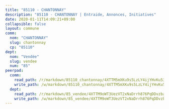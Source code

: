 ```yaml
---
title: "85110 - CHANTONNAY"
description: "85110 - CHANTONNAY | Entraide, Annonces, Initiatives"
date: 2020-01-11T14:09:21+09:00
collapsible: false
layout: commune
comm:
  nom: "CHANTONNAY"
  slug: chantonnay
  cp: "85110"
dept:
  nom: "Vendée"
  slug: vendee
  num: "85"
peerpad:
  comm:
    read_path: /r/markdown/85110_chantonnay/4XTTM5mXKu9s5LzLY4ijYHvKu53AcFWb9E5i2L1SHGM7K4Hoa
    write_path: /w/markdown/85110_chantonnay/4XTTM5mXKu9s5LzLY4ijYHvKu53AcFWb9E5i2L1SHGM7K4Hoa-K3TgTd2dk9ndRf5WFWt74FitB1Wzhw8YjPhA4FGPsNZVWLB71vC2n7X8Y6driaDmzBtJuSBu5rxJqbNFqYWbGyVwvPGRTMMPvUUGANsDxt7uGtmN4JXPor9iR56KMBdyR6dY3LJY
  dept:
    read_path: /r/markdown/85_vendee/4XTTM9oWT3UezVT2xNaDrrh876PqDDvzbaovSPP6P6ha63Ezk
    write_path: /w/markdown/85_vendee/4XTTM9oWT3UezVT2xNaDrrh876PqDDvzbaovSPP6P6ha63Ezk-K3TgTz4T2Ao5CxcmNgKRpi6DXEbSZWgvvZNdT7V4KiJycR1vvtGLxg5iYYYKajishdNzKNazAywn7vjwqtQs859ALiENaqFJQsULDwd4rYqVPy8n3JbNCeuPxinCnetCgcSuCcyv
---
```


